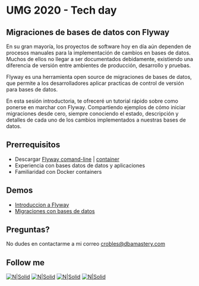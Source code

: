 # UMG 2020 - Tech day
## Migraciones de bases de datos con Flyway

En su gran mayoría, los proyectos de software hoy en día aún dependen de procesos manuales para la implementación de cambios en bases de datos. Muchos de ellos no llegar a ser documentados debidamente, existiendo una diferencia de versión entre ambientes de producción, desarrollo y pruebas.

Flyway es una herramienta open source de migraciones de bases de datos, que permite a los desarrolladores aplicar practicas de control de versión para bases de datos.

En esta sesión introductoria, te ofreceré un tutorial rápido sobre como ponerse en marchar con Flyway. Compartiendo ejemplos de cómo iniciar migraciones desde cero, siempre conociendo el estado, descripción y detalles de cada uno de los cambios implementados a nuestras bases de datos.

## **Prerrequisitos**  
* Descargar [Flyway comand-line](https://flywaydb.org/download/) | [container](https://hub.docker.com/r/flyway/flyway)
* Experiencia con bases datos de datos y aplicaciones
* Familiaridad con Docker containers

## **Demos**  
* [Introduccion a Flyway](Demo_01)
* [Migraciones con bases de datos](Demo_02)

## Preguntas?
No dudes en contactarme a mi correo <crobles@dbamastery.com>

## Follow me
[![N|Solid](http://dbamastery.com/wp-content/uploads/2018/08/if_twitter_circle_color_107170.png)](https://twitter.com/dbamastery) [![N|Solid](http://dbamastery.com/wp-content/uploads/2018/08/if_github_circle_black_107161.png)](https://github.com/dbamaster) [![N|Solid](http://dbamastery.com/wp-content/uploads/2018/08/if_linkedin_circle_color_107178.png)](https://www.linkedin.com/in/croblesdba/) [![N|Solid](http://dbamastery.com/wp-content/uploads/2018/08/if_browser_1055104.png)](http://dbamastery.com/)
